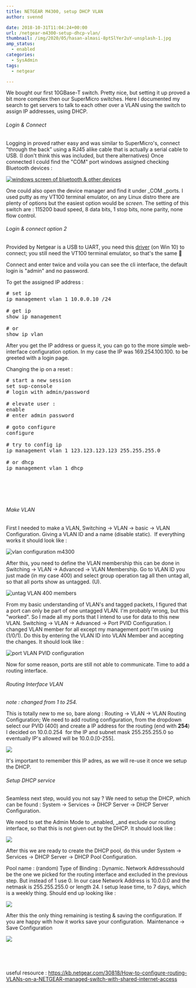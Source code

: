 ```yaml
---
title: NETGEAR M4300, setup DHCP VLAN
author: svennd

date: 2018-10-31T11:04:24+00:00
url: /netgear-m4300-setup-dhcp-vlan/
thumbnail: /img/2020/05/hasan-almasi-8ptSlYer2uY-unsplash-1.jpg
amp_status:
  - enabled
categories:
  - SysAdmin
tags:
  - netgear

---
```

We bought our first 10GBase-T switch. Pretty nice, but setting it up proved a bit more complex then our SuperMicro switches. Here I documented my search to get servers to talk to each other over a VLAN using the switch to assign IP addresses, using DHCP.

###### Login & Connect

Logging in proved rather easy and was similar to SuperMicro's, connect "through the back" using a RJ45 alike cable that is actually a serial cable to USB. (I don't think this was included, but there alternatives) Once connected I could find the "COM" port windows assigned checking Bluetooth devices :

[![windows screen of bluetooth & other devices](/img/2018/10/bluetooth_and_other_devices-245x300.png)][1]

One could also open the device manager and find it under _COM _ports. I used putty as my VT100 terminal emulator, on any Linux distro there are plenty of options but the easiest option would be _screen_. The setting of this switch are : 115200 baud speed, 8 data bits, 1 stop bits, none parity, none flow control.

###### Login & connect option 2

Provided by Netgear is a USB to UART, you need this [driver][2] (on Win 10) to connect; you still need the VT100 terminal emulator, so that's the same 🙂

Connect and enter twice and voila you can see the cli interface, the default login is "admin" and no password.

To get the assigned IP address :

<pre># set ip
ip management vlan 1 10.0.0.10 /24

# get ip
show ip management

# or 
show ip vlan</pre>

After you get the IP address or guess it, you can go to the more simple web-interface configuration option. In my case the IP was 169.254.100.100. to be greeted with a login page.

Changing the ip on a reset :

<pre># start a new session
set sup-console
# login with admin/password

# elevate user : 
enable 
# enter admin password

# goto configure
configure

# try to config ip
ip management vlan 1 123.123.123.123 255.255.255.0

# or dhcp
ip management vlan 1 dhcp

</pre>

&nbsp;

&nbsp;

###### Make VLAN

First I needed to make a VLAN, Switching -> VLAN -> basic -> VLAN Configuration. Giving a VLAN ID and a name (disable static).  If everything works it should look like :

![vlan configuration m4300](/img/2018/10/switch_vlan.png) 

After this, you need to define the VLAN membership this can be done in Switching -> VLAN -> Advanced -> VLAN Membership. Go to VLAN ID you just made (in my case 400) and select group operation tag all then untag all, so that all ports show as untagged. (U).

![untag VLAN 400 members](/img/2018/10/untag_vlan_members.png) 

From my basic understanding of VLAN's and tagged packets, I figured that a port can only be part of one untagged VLAN. I'm probably wrong, but this "worked". So I made all my ports that I intend to use for data to this new VLAN. Switching -> VLAN -> Advanced -> Port PVID Configuration. I changed VLAN member for all except my management port I'm using (1/0/1). Do this by entering the VLAN ID into VLAN Member and accepting the changes. It should look like :

![port VLAN PVID configuration](/img/2018/10/port_vlan.png) 

Now for some reason, ports are still not able to communicate. Time to add a routing interface.

###### Routing Interface VLAN

_note : changed from 1 to 254._

This is totally new to me so, bare along : Routing -> VLAN -> VLAN Routing Configuration; We need to add routing configuration, from the dropdown select our PVID (400) and create a IP address for the routing (end with **254**) I decided on 10.0.0.254  for the IP and subnet mask 255.255.255.0 so eventually IP's allowed will be 10.0.0.[0-255].

![](/img/2018/10/routing_254.png) 

It's important to remember this IP adres, as we will re-use it once we setup the DHCP.

###### Setup DHCP service

Seamless next step, would you not say ? We need to setup the DHCP, which can be found : System -> Services -> DHCP Server -> DHCP Server Configuration.

We need to set the Admin Mode to _enabled, _and exclude our routing interface, so that this is not given out by the DHCP. It should look like :

![](/img/2018/10/dhcp.png) 

After this we are ready to create the DHCP pool, do this under System -> Services -> DHCP Server -> DHCP Pool Configuration.

Pool name : (random) Type of Binding : Dynamic. Network Addressshould be the one we picked for the routing interface and excluded in the previous step. But instead of 1 use 0. In our case Network Address is 10.0.0.0 and the netmask is 255.255.255.0 or length 24. I setup lease time, to 7 days, which is a weekly thing. Should end up looking like :

![](/img/2018/10/dhcp_setup.png) 

After this the only thing remaining is testing & saving the configuration. If you are happy with how it works save your configuration.  Maintenance -> Save Configuration

![](/img/2018/10/save.png) 

&nbsp;

&nbsp;

useful resource : https://kb.netgear.com/30818/How-to-configure-routing-VLANs-on-a-NETGEAR-managed-switch-with-shared-internet-access

 [1]: /img/2018/10/bluetooth_and_other_devices.png
 [2]: https://www.netgear.com/support/product/M4300-24X#USB%20Console%20Driver